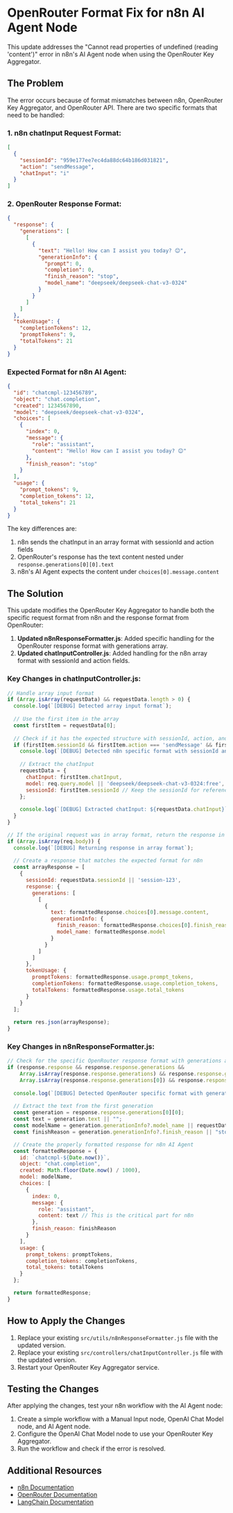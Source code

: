 # OpenRouter Format Fix for n8n AI Agent Node

This update addresses the "Cannot read properties of undefined (reading 'content')" error in n8n's AI Agent node when using the OpenRouter Key Aggregator.

## The Problem

The error occurs because of format mismatches between n8n, OpenRouter Key Aggregator, and OpenRouter API. There are two specific formats that need to be handled:

### 1. n8n chatInput Request Format:
```json
[
  {
    "sessionId": "959e177ee7ec4da88dc64b186d031821",
    "action": "sendMessage",
    "chatInput": "i"
  }
]
```

### 2. OpenRouter Response Format:
```json
{
  "response": {
    "generations": [
      [
        {
          "text": "Hello! How can I assist you today? 😊",
          "generationInfo": {
            "prompt": 0,
            "completion": 0,
            "finish_reason": "stop",
            "model_name": "deepseek/deepseek-chat-v3-0324"
          }
        }
      ]
    ]
  },
  "tokenUsage": {
    "completionTokens": 12,
    "promptTokens": 9,
    "totalTokens": 21
  }
}
```

### Expected Format for n8n AI Agent:
```json
{
  "id": "chatcmpl-123456789",
  "object": "chat.completion",
  "created": 1234567890,
  "model": "deepseek/deepseek-chat-v3-0324",
  "choices": [
    {
      "index": 0,
      "message": {
        "role": "assistant",
        "content": "Hello! How can I assist you today? 😊"
      },
      "finish_reason": "stop"
    }
  ],
  "usage": {
    "prompt_tokens": 9,
    "completion_tokens": 12,
    "total_tokens": 21
  }
}
```

The key differences are:
1. n8n sends the chatInput in an array format with sessionId and action fields
2. OpenRouter's response has the text content nested under `response.generations[0][0].text`
3. n8n's AI Agent expects the content under `choices[0].message.content`

## The Solution

This update modifies the OpenRouter Key Aggregator to handle both the specific request format from n8n and the response format from OpenRouter:

1. **Updated n8nResponseFormatter.js**: Added specific handling for the OpenRouter response format with generations array.
2. **Updated chatInputController.js**: Added handling for the n8n array format with sessionId and action fields.

### Key Changes in chatInputController.js:

```javascript
// Handle array input format
if (Array.isArray(requestData) && requestData.length > 0) {
  console.log(`[DEBUG] Detected array input format`);
  
  // Use the first item in the array
  const firstItem = requestData[0];
  
  // Check if it has the expected structure with sessionId, action, and chatInput
  if (firstItem.sessionId && firstItem.action === 'sendMessage' && firstItem.chatInput) {
    console.log(`[DEBUG] Detected n8n specific format with sessionId and action`);
    
    // Extract the chatInput
    requestData = {
      chatInput: firstItem.chatInput,
      model: req.query.model || 'deepseek/deepseek-chat-v3-0324:free', // Default model if not specified
      sessionId: firstItem.sessionId // Keep the sessionId for reference
    };
    
    console.log(`[DEBUG] Extracted chatInput: ${requestData.chatInput}`);
  }
}

// If the original request was in array format, return the response in array format
if (Array.isArray(req.body)) {
  console.log(`[DEBUG] Returning response in array format`);
  
  // Create a response that matches the expected format for n8n
  const arrayResponse = [
    {
      sessionId: requestData.sessionId || 'session-123',
      response: {
        generations: [
          [
            {
              text: formattedResponse.choices[0].message.content,
              generationInfo: {
                finish_reason: formattedResponse.choices[0].finish_reason,
                model_name: formattedResponse.model
              }
            }
          ]
        ]
      },
      tokenUsage: {
        promptTokens: formattedResponse.usage.prompt_tokens,
        completionTokens: formattedResponse.usage.completion_tokens,
        totalTokens: formattedResponse.usage.total_tokens
      }
    }
  ];
  
  return res.json(arrayResponse);
}
```

### Key Changes in n8nResponseFormatter.js:

```javascript
// Check for the specific OpenRouter response format with generations array
if (response.response && response.response.generations && 
    Array.isArray(response.response.generations) && response.response.generations.length > 0 &&
    Array.isArray(response.response.generations[0]) && response.response.generations[0].length > 0) {
  
  console.log(`[DEBUG] Detected OpenRouter specific format with generations array`);
  
  // Extract the text from the first generation
  const generation = response.response.generations[0][0];
  const text = generation.text || "";
  const modelName = generation.generationInfo?.model_name || requestData.model || "unknown";
  const finishReason = generation.generationInfo?.finish_reason || "stop";

  // Create the properly formatted response for n8n AI Agent
  const formattedResponse = {
    id: `chatcmpl-${Date.now()}`,
    object: "chat.completion",
    created: Math.floor(Date.now() / 1000),
    model: modelName,
    choices: [
      {
        index: 0,
        message: {
          role: "assistant",
          content: text // This is the critical part for n8n
        },
        finish_reason: finishReason
      }
    ],
    usage: {
      prompt_tokens: promptTokens,
      completion_tokens: completionTokens,
      total_tokens: totalTokens
    }
  };

  return formattedResponse;
}
```

## How to Apply the Changes

1. Replace your existing `src/utils/n8nResponseFormatter.js` file with the updated version.
2. Replace your existing `src/controllers/chatInputController.js` file with the updated version.
3. Restart your OpenRouter Key Aggregator service.

## Testing the Changes

After applying the changes, test your n8n workflow with the AI Agent node:

1. Create a simple workflow with a Manual Input node, OpenAI Chat Model node, and AI Agent node.
2. Configure the OpenAI Chat Model node to use your OpenRouter Key Aggregator.
3. Run the workflow and check if the error is resolved.

## Additional Resources

- [n8n Documentation](https://docs.n8n.io/)
- [OpenRouter Documentation](https://openrouter.ai/docs)
- [LangChain Documentation](https://js.langchain.com/docs/)
